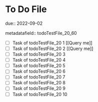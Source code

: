 # To Do File

due:: 2022-09-02

metadatafield:: todoTestFile_20_60

- [ ] Task of todoTestFile_20 1 [[Query me]]
- [ ] Task of todoTestFile_20 2 [[Query me]]
- [ ] Task of todoTestFile_20 3
- [ ] Task of todoTestFile_20 4
- [ ] Task of todoTestFile_20 5
- [ ] Task of todoTestFile_20 6
- [ ] Task of todoTestFile_20 7
- [ ] Task of todoTestFile_20 8
- [ ] Task of todoTestFile_20 9
- [ ] Task of todoTestFile_20 10